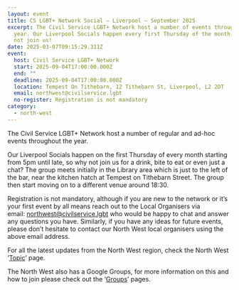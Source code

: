 ```yaml
---
layout: event
title: CS LGBT+ Network Social – Liverpool – September 2025
excerpt: The Civil Service LGBT+ Network host a number of events throughout the
  year. Our Liverpool Socials happen every first Thursday of the month, so why
  not join us!
date: 2025-03-07T09:15:29.311Z
event:
  host: Civil Service LGBT+ Network
  start: 2025-09-04T17:00:00.000Z
  end: ""
  deadline: 2025-09-04T17:00:00.000Z
  location: Tempest On Tithebarn, 12 Tithebarn St, Liverpool, L2 2DT
  email: northwest@civilservice.lgbt
  no-register: Registration is not mandatory
category:
  - north-west
---
```

The Civil Service LGBT+ Network host a number of regular and ad-hoc events throughout the year.

Our Liverpool Socials happen on the first Thursday of every month starting from 5pm until late, so why not join us for a drink, bite to eat or even just a chat? The group meets initially in the Library area which is just to the left of the bar, near the kitchen hatch at Tempest on Tithebarn Street. The group then start moving on to a different venue around 18:30.

Registration is not mandatory, although if you are new to the network or it’s your first event by all means reach out to the Local Organisers via email: [northwest@civilservice.lgbt](mailto:northwest@civilservice.lgbt) who would be happy to chat and answer any questions you have. Similarly, if you have any ideas for future events, please don’t hesitate to contact our North West local organisers using the above email address.

For all the latest updates from the North West region, check the North West ‘[Topic](https://www.civilservice.lgbt/topic/north-west)’ page.

T﻿he North West also has a Google Groups, for more information on this and how to join please check out the ‘[Groups](https://www.civilservice.lgbt/groups/)’ pages.
